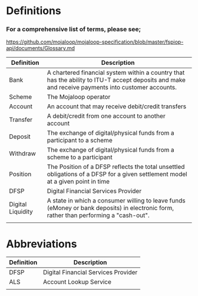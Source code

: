 # Definitions
### For a comprehensive list of terms, please see;
https://github.com/mojaloop/mojaloop-specification/blob/master/fspiop-api/documents/Glossary.md

| Definition | Description |
|------------|-------------|
| Bank        | A chartered financial system within a country that has the ability to ITU-T accept deposits and make and receive payments into customer accounts. |
| Scheme        | The Mojaloop operator            |
| Account      | An account that may receive debit/credit transfers            |
| Transfer      | A debit/credit from one account to another account            |
| Deposit      | The exchange of digital/physical funds from a participant to a scheme         |
| Withdraw      | The exchange of digital/physical funds from a scheme to a participant         |
| Position      | The Position of a DFSP reflects the total unsettled obligations of a DFSP for a given settlement model at a given point in time            |
| DFSP              | Digital Financial Services Provider            |
| Digital Liquidity              | A state in which a consumer willing to leave funds (eMoney or bank deposits) in electronic form, rather than performing a "cash-out".            |
|               |             |

# Abbreviations

| Definition | Description |
|------------|-------------|
| DFSP              | Digital Financial Services Provider            |
| ALS              | Account Lookup Service             |
|               |             |

